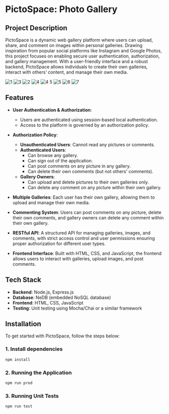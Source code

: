 # PictoSpace: Photo Gallery

## Project Description

PictoSpace is a dynamic web gallery platform where users can upload, share, and comment on images within personal galleries. Drawing inspiration from popular social platforms like Instagram and Google Photos, this project focuses on enabling secure user authentication, authorization, and gallery management. With a user-friendly interface and a robust backend, PictoSpace allows individuals to create their own galleries, interact with others’ content, and manage their own media.

![1](https://github.com/user-attachments/assets/d6047e3f-b5ff-4249-8eed-d3b828c19efb)
![3](https://github.com/user-attachments/assets/cdbc4a0a-538f-4729-83bc-c284d0b6a4a6)
![2](https://github.com/user-attachments/assets/180ace81-e989-4388-9b56-148d9962b764)
![4](https://github.com/user-attachments/assets/5bfd0f05-8411-45f7-89a1-a7cd065f6782)
![4 5](https://github.com/user-attachments/assets/06ab9d7a-23fb-47fc-aa38-dcce02e2a998)
![5](https://github.com/user-attachments/assets/78254527-a020-4931-bb9f-881c22f680ad)
![6](https://github.com/user-attachments/assets/4ce7ed26-1bf3-43a4-92bb-d6e35b85cd08)
![7](https://github.com/user-attachments/assets/dace938a-2446-4a46-87ce-9ea51ddafe3d)


## Features

- **User Authentication & Authorization**: 
  - Users are authenticated using session-based local authentication.
  - Access to the platform is governed by an authorization policy.
  
- **Authorization Policy**:
  - **Unauthenticated Users**: Cannot read any pictures or comments.
  - **Authenticated Users**: 
    - Can browse any gallery.
    - Can sign out of the application.
    - Can post comments on any picture in any gallery.
    - Can delete their own comments (but not others' comments).
  - **Gallery Owners**: 
    - Can upload and delete pictures to their own galleries only.
    - Can delete any comment on any picture within their own gallery.
  
- **Multiple Galleries**: Each user has their own gallery, allowing them to upload and manage their own media.
  
- **Commenting System**: Users can post comments on any picture, delete their own comments, and gallery owners can delete any comment within their own gallery.
  
- **RESTful API**: A structured API for managing galleries, images, and comments, with strict access control and user permissions ensuring proper authorization for different user types.

- **Frontend Interface**: Built with HTML, CSS, and JavaScript, the frontend allows users to interact with galleries, upload images, and post comments.

## Tech Stack

- **Backend**: Node.js, Express.js
- **Database**: NeDB (embedded NoSQL database)
- **Frontend**: HTML, CSS, JavaScript
- **Testing**: Unit testing using Mocha/Chai or a similar framework
  

## Installation

To get started with PictoSpace, follow the steps below:

### 1. Install dependencies

```bash
npm install
```


### 2. Running the Application

```bash
npm run prod
```

### 3. Running Unit Tests

```bash
npm run test
```
